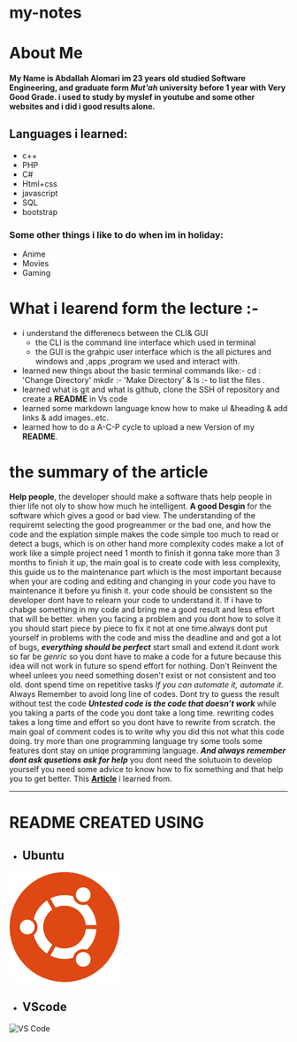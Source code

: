 # my-notes
About Me
===========
#### My Name is Abdallah Alomari im 23 years old studied **Software Engineering**, and graduate form ***Mut'ah*** university before 1 year with **Very Good** Grade. i used to study by myslef in youtube and some other websites and i did i good results alone.
 
## Languages i learned:
- c++   
- PHP 
- C#
- Html+css
- javascript
- SQL
- bootstrap

### Some other things i like to do when im in holiday: 
- Anime 
- Movies 
- Gaming 

# What i learend form the lecture :-
- i understand the differenecs between the CLI& GUI 
    - the CLI is the command line interface which used in terminal
    - the GUI is the grahpic user interface which is the all pictures and windows and ,apps ,program we used and interact with. 
- learned new things about the basic terminal commands like:- cd : 'Change Directory'
mkdir :- 'Make Directory' & ls :- to list the files .
- learned what is git and what is github, clone the SSH of repository and create a **README** in Vs code 
- learned some markdown language know how to make ul &heading & add links & add images..etc.
- learned how to do a A-C-P cycle to upload a new Version of my **README**.

# the summary of the article
 **Help people**, the developer should make a software thats help people in thier life not oly to show how much he intelligent.
**A good Desgin** for the software which gives a good or bad view.
The understanding of the requiremt selecting the good progreammer or the bad one, and how the code and the explation simple makes the code simple too much to read or detect a bugs, which is on other hand more complexity codes make a lot of work like a simple project need 1 month to finish it gonna take more than 3 months to finish it up, the main goal is to create code with less complexity, this guide us to the maintenance part which is the most important because when your are coding and editing and changing in your code you have to maintenance it before yu finish it.
your code should be consistent so the developer dont have to relearn your code to understand it.
If i have to chabge something in my code and bring me a good result and less effort that will be better. when you facing a problem and you dont how to solve it you should start piece by piece to fix it not at one time.always dont put yourself in problems with the code and miss the deadline and and got a lot of bugs, ***everything should be perfect*** start small and extend it.dont work so far be *genric* so you dont have to make  a code for a future because this idea will not work in future so spend effort for nothing. Don't Reinvent the wheel unlees you need something dosen't exist or not consistent and too old.
dont spend time on repetitive tasks 
*If you can automate it, automate it.*
Always Remember to avoid long line of codes.
Dont try to guess the result without test the code 
***Untested code is the code that doesn’t work***
while you taking a parts of the code you dont take a long time.
rewriting codes takes a long time and effort so you dont have to rewrite from scratch.
the main goal of comment codes is to write why you did this not what this code doing.
try more than one programming language try some tools some features dont stay on uniqe programming language.
***And always remember dont ask  qusetions ask for help*** 
you dont need the solutuoin to develop yourself you need some advice to know how to fix something and that help you to get better.
This [**Article**](https://www.freecodecamp.org/news/learn-the-fundamentals-of-a-good-developer-mindset-in-15-minutes-81321ab8a682/) i learned from.  
***
# README CREATED USING 
- ## Ubuntu 
 ![Ubuntu](https://raw.githubusercontent.com/docker-library/docs/01c12653951b2fe592c1f93a13b4e289ada0e3a1/ubuntu/logo.png)
 - ## VScode 
 ![VS Code](https://cdn.iconscout.com/icon/free/png-256/visual-studio-code-1868941-1583105.png?f=webp&w=256)


